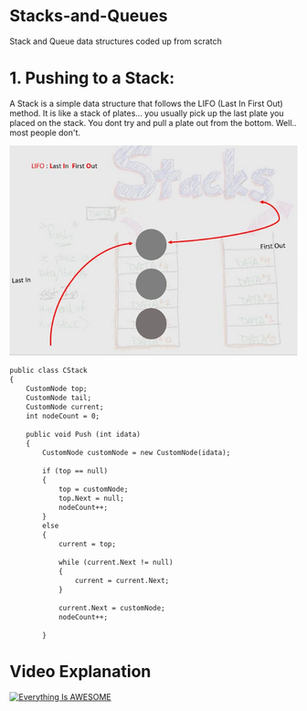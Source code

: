 # Stacks-and-Queues
Stack and Queue data structures coded up from scratch
# 1. Pushing to a Stack:
A Stack is a simple data structure that follows the LIFO  (Last In First Out) method. It is like a stack of plates...
you usually pick up the last plate you placed on the stack. You dont try and pull a plate out from the bottom.
Well.. most people don't.

![Stack: LIFO](https://github.com/TillCM/Stacks-and-Queues/blob/master/stack.JPG)

    public class CStack
    {
        CustomNode top;
        CustomNode tail;
        CustomNode current;
        int nodeCount = 0;

        public void Push (int idata)
        {
            CustomNode customNode = new CustomNode(idata);

            if (top == null)
            {
                top = customNode;
                top.Next = null;
                nodeCount++;
            }
            else
            {
                current = top;

                while (current.Next != null)
                {
                    current = current.Next;
                }

                current.Next = customNode;
                nodeCount++;
                
            }


# Video Explanation
[![Everything Is AWESOME](https://img.youtube.com/vi/AWNW9kftVkw/0.jpg)](https://https://youtube/AWNW9kftVkw "Introduction to Stacks")

